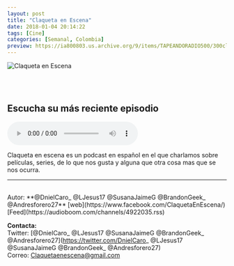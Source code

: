 ```yaml
---
layout: post
title: "Claqueta en Escena"
date: 2018-01-04 20:14:22
tags: [Cine]
categories: [Semanal, Colombia]
preview: https://ia800803.us.archive.org/9/items/TAPEANDORADIO500/300claquetaEnEscena.jpg
---
```


![Claqueta en Escena](https://ia800803.us.archive.org/9/items/TAPEANDORADIO500/500claquetaEnEscena.jpg)

<br/>
<br/>

## Escucha su más reciente episodio

<!--reproductor-feed=https://audioboom.com/channels/4922035.rss-->
<!--reproductor-start-->
<audio id="audio" preload="auto" controls="" src="https://audioboom.com/posts/6932745.mp3?modified=1531695965&source=rss&stitched=1"></audio>
<!--reproductor-end-->

Claqueta en escena es un podcast en español en el que charlamos sobre películas, series, de lo que nos gusta y alguna que otra cosa mas que se nos ocurra.

_ _ _
<br>
Autor: **@DnielCaro_ @LJesus17 @SusanaJaimeG @BrandonGeek_ @Andresforero27**  
[web](https://www.facebook.com/ClaquetaEnEscena/)  
[Feed](https://audioboom.com/channels/4922035.rss)  




**Contacta:**  
Twitter: [@DnielCaro_ @LJesus17 @SusanaJaimeG @BrandonGeek_ @Andresforero27](https://twitter.com/DnielCaro_ @LJesus17 @SusanaJaimeG @BrandonGeek_ @Andresforero27)  
Correo: [Claquetaenescena@gmail.com](mailto:Claquetaenescena@gmail.com)  
